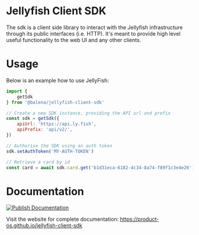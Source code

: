 # Jellyfish Client SDK

The sdk is a client side library to interact with the Jellyfish infrastructure
through its public interfaces (i.e. HTTP). It's meant to provide high level
useful functionality to the web UI and any other clients.

# Usage

Below is an example how to use JellyFish:

```js
import {
	getSdk
} from '@balena/jellyfish-client-sdk'

// Create a new SDK instance, providing the API url and prefix
const sdk = getSdk({
	apiUrl: 'https://api.ly.fish',
	apiPrefix: 'api/v2/',
})

// Authorise the SDK using an auth token
sdk.setAuthToken('MY-AUTH-TOKEN')

// Retrieve a card by id
const card = await sdk.card.get('b1d31eca-6182-4c34-8a74-f89f1c3e4e26')
```

# Documentation

[![Publish Documentation](https://github.com/product-os/jellyfish-client-sdk/actions/workflows/publish-docs.yml/badge.svg)](https://github.com/product-os/jellyfish-client-sdk/actions/workflows/publish-docs.yml)

Visit the website for complete documentation: https://product-os.github.io/jellyfish-client-sdk

